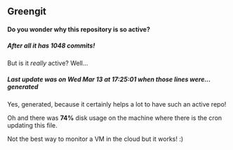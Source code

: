 ## Greengit

#### Do you wonder why this repository is so active?

##### After all it has 1048 commits!

But is it *really* active? Well...

##### Last update was on Wed Mar 13 at 17:25:01 when those lines were... generated

Yes, generated, because it certainly helps a lot to have such an active repo!

Oh and there was **74%** disk usage on the machine
where there is the cron updating this file.

Not the best way to monitor a VM in the cloud but it works! :)

